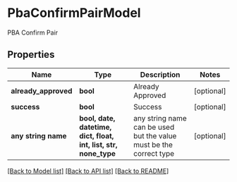 # PbaConfirmPairModel

PBA Confirm Pair

## Properties
Name | Type | Description | Notes
------------ | ------------- | ------------- | -------------
**already_approved** | **bool** | Already Approved | [optional] 
**success** | **bool** | Success | [optional] 
**any string name** | **bool, date, datetime, dict, float, int, list, str, none_type** | any string name can be used but the value must be the correct type | [optional]

[[Back to Model list]](../README.md#documentation-for-models) [[Back to API list]](../README.md#documentation-for-api-endpoints) [[Back to README]](../README.md)



